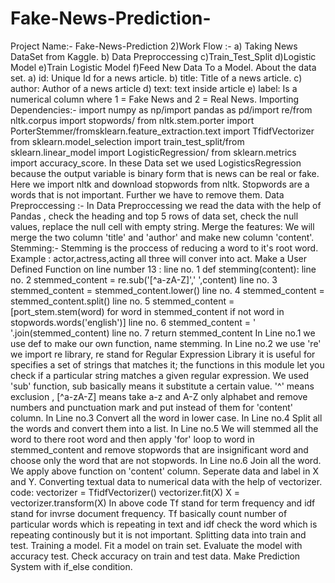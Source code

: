 # Fake-News-Prediction-
Project Name:- Fake-News-Prediction 2)Work Flow :- a) Taking News DataSet from Kaggle. b) Data Preproccessing c)Train_Test_Split d)Logistic Model e)Train Logistic Model
f)Feed New Data To a Model.
About the data set. a) id: Unique Id for a news article. b) title: Title of a news article. c) author: Author of a news article d) text: text inside article e) label: Is a numerical column where 1 = Fake News and 2 = Real News.
Importing Dependencies:- import numpy as np/import pandas as pd/import re/from nltk.corpus import stopwords/ from nltk.stem.porter import PorterStemmer/fromsklearn.feature_extraction.text import TfidfVectorizer from sklearn.model_selection import train_test_split/from sklearn.linear_model import LogisticRegression/ from sklearn.metrics import accuracy_score.
In these Data set we used LogisticsRegression because the output variable is binary form that is news can be real or fake.
Here we import nltk and download stopwords from nltk. Stopwords are a words that is not important. Further we have to remove them.
Data Preproccessing :- In Data Preproccessing we read the data with the help of Pandas , check the heading and top 5 rows of data set, check the null values, replace the null cell with empty string.
Merge the features: We will merge the two column 'title' and 'author' and make new column 'content'.
Stemming:- Stemming is the proccess of reducing a word to it's root word. Example : actor,actress,acting all three will conver into act.
Make a User Defined Function on line number 13 : line no. 1 def stemming(content): line no. 2 stemmed_content = re.sub('[^a-zA-Z]',' ',content) line no. 3 stemmed_content = stemmed_content.lower() line no. 4 stemmed_content = stemmed_content.split() line no. 5 stemmed_content = [port_stem.stem(word) for word in stemmed_content if not word in stopwords.words('english')] line no. 6 stemmed_content = ' '.join(stemmed_content) line no. 7 return stemmed_content                       In Line no.1 we use def to make our own function, name stemming. In Line no.2 we use 're' we import re library, re stand for Regular Expression Library it is useful for specifies a set of strings that matches it; the functions in this module let you check if a particular string matches a given regular expression. We used 'sub' function, sub basically means it substitute a certain value. '^' means exclusion , [^a-zA-Z] means take a-z and A-Z only alphabet and remove numbers and punctuation mark and put instead of them for 'content' column. In Line no.3 Convert all the word in lower case. In Line no.4 Split all the words and convert them into a list. In Line no.5 We will stemmed all the word to there root word and then apply 'for' loop to word in stemmed_content and remove stopwords that are insignificant word and choose only the word that are not stopwords. In Line no.6 Join all the word.
We apply above function on 'content' column.
Seperate data and label in X and Y.
Converting textual data to numerical data with the help of vectorizer. code: vectorizer = TfidfVectorizer() vectorizer.fit(X) X = vectorizer.transform(X) In above code Tf stand for term frequency and idf stand for invrse document frequency. Tf basically count number of particular words which is repeating in text and idf check the word which is repeating continously but it is not important.
Splitting data into train and test.
Training a model.
Fit a model on train set.
Evaluate the model with accuracy test.
Check accuracy on train and test data.
Make Prediction System with if_else condition.
